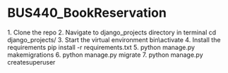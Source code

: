 # BUS440_BookReservation
 1.⁠ ⁠Clone the repo
2.⁠ ⁠Navigate to django_projects directory in terminal
	cd django_projects/
3.⁠ ⁠Start the virtual environment
	bin\activate
4.⁠ ⁠Install the requirements
	pip install -r requirements.txt
5.⁠ ⁠python manage.py makemigrations
6.⁠ ⁠python manage.py migrate
7.⁠ ⁠python manage.py createsuperuser
